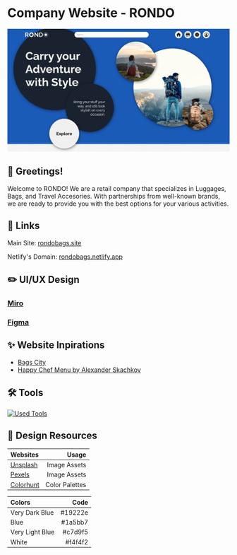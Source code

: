 # Company Website - RONDO

![markdown-banner](/markdown/markdown-banner.png)
## 👋 Greetings! 

Welcome to RONDO! We are a retail company that specializes in Luggages, Bags, and Travel Accesories. With partnerships from well-known brands, we are ready to provide you with the best options for your various activities.

## 🔗 Links

Main Site: [rondobags.site](https://rondobags.site/)

Netlify's Domain: [rondobags.netlify.app](https://rondobags.netlify.app/)

## ✏️ UI/UX Design

### [Miro](https://miro.com/app/board/uXjVPp1zJDM=/?share_link_id=150512719555)

### [Figma](https://www.figma.com/file/yrDAub7sPRJd6mpY1oASgi/W5---Group-Project?node-id=0%3A1&t=5d89wBX4sBNf1ZR5-1)

## ✨ Website Inpirations

- [Bags City](https://shop.bagscity.co.id/en/)
- [Happy Chef Menu by Alexander Skachkov](https://dribbble.com/shots/20610152-Happy-Chef-Menu-UI-UX)

## 🛠️ Tools

[![Used Tools](https://skillicons.dev/icons?i=figma,html,css,js,git,github,md,netlify,stackoverflow)](https://skillicons.dev)

## 🎨 Design Resources

| Websites | Usage |
| :------- | ----: |
| [Unsplash](https://unsplash.com/) | Image Assets |
| [Pexels](https://www.pexels.com/) | Image Assets |
| [Colorhunt](https://colorhunt.co/) | Color Palettes |

| Colors | Code |
| :----- | ---: |
| Very Dark Blue | #19222e |
| Blue | #1a5bb7 |
| Very Light Blue | #c7d9f5 |
| White | #f4f4f2 |